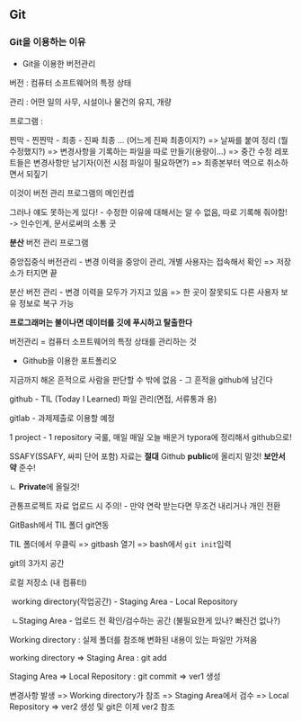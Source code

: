 ## Git

### Git을 이용하는 이유

* Git을 이용한 버전관리

버전 : 컴퓨터 소프트웨어의 특정 상태

관리 : 어떤 일의 사무, 시설이나 물건의 유지, 개량

프로그램 : 

찐막 - 찐찐막 - 최종 - 진짜 최종 ... (어느게 진짜 최종이지?) => 날짜를 붙여 정리 (뭘 수정했지?) => 변경사항을 기록하는 파일을 따로 만들기(용량이...) => 중간 수정 레포트들은 변경사항만 남기자(이전 시점 파일이 필요하면?) => 최종본부터 역으로 취소하면서 되짚기

이것이 버전 관리 프로그램의 메인컨셉

그러나 얘도 못하는게 있다! - 수정한 이유에 대해서는 알 수 없음, 따로 기록해 줘야함! -> 인수인계, 문서로써의 소통 굿



__분산__ 버전 관리 프로그램

중앙집중식 버전관리 - 변경 이력을 중앙이 관리, 개별 사용자는 접속해서 확인 => 저장소가  터지면 끝

분산 버전 관리 - 변경 이력을 모두가 가지고 있음 => 한 곳이 잘못되도 다른 사용자 보유 정보로 복구 가능

**프로그래머는 불이나면 데이터를 깃에 푸시하고 탈출한다**

버전관리 = 컴퓨터 소프트웨어의 특정 상태를 관리하는 것



* Github을 이용한 포트폴리오

지금까지 해온 흔적으로 사람을 판단할 수 밖에 없음 - 그 흔적을 github에 남긴다

github - TIL (Today I Learned) 파일 관리(면접, 서류통과 용)

gitlab - 과제제출로 이용할 예정

1 project - 1 repository 국룰, 매일 매일 오늘 배운거 typora에 정리해서 github으로!

SSAFY(SSAFY, 싸피 단어 포함) 자료는 **절대** Github **public**에 올리지 말것! **보안서약** 준수!

ㄴ **Private**에 올릴것!

관통프로젝트 자료 업로드 시 주의! - 만약 연락 받는다면 무조건 내리거나 개인 전환

GitBash에서 TIL 폴더 git연동

TIL 폴더에서 우클릭 => gitbash 열기 => bash에서 `git init`입력



git의 3가지 공간

로컬 저장소 (내 컴퓨터)

​	working directory(작업공간) - Staging Area - Local Repository

​	ㄴStaging Area - 업로드 전 확인/검수하는 공간 (불필요한게 있나? 빠진건 없나?)

Working directory : 실제 폴더를 참조해 변화된 내용이 있는 파일만 가져옴

working directory => Staging Area : git add

Staging Area => Local Repository : git commit => ver1 생성

변경사항 발생 => Working directory가 참조 => Staging Area에서 검수 => Local Repository => ver2 생성 및 git은 이제 ver2 참조